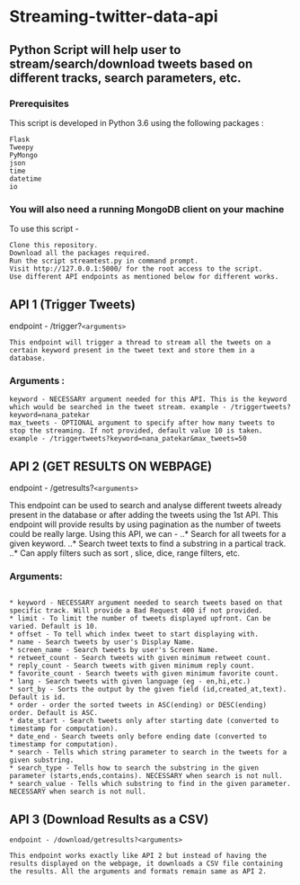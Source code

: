# Streaming-twitter-data-api



## Python Script will help user to stream/search/download tweets based on different tracks, search parameters, etc.


### Prerequisites

This script is developed in Python 3.6 using the following packages :
```
Flask
Tweepy
PyMongo
json
time
datetime
io
```
### You will also need a running MongoDB client on your machine


To use this script -
```
Clone this repository.
Download all the packages required.
Run the script streamtest.py in command prompt.
Visit http://127.0.0.1:5000/ for the root access to the script.
Use different API endpoints as mentioned below for different works.
```
## API 1 (Trigger Tweets)

endpoint - /trigger?```<arguments>```
```
This endpoint will trigger a thread to stream all the tweets on a certain keyword present in the tweet text and store them in a database.
```
### Arguments :
```
keyword - NECESSARY argument needed for this API. This is the keyword which would be searched in the tweet stream. example - /triggertweets?keyword=nana_patekar
max_tweets - OPTIONAL argument to specify after how many tweets to stop the streaming. If not provided, default value 10 is taken. example - /triggertweets?keyword=nana_patekar&max_tweets=50
```

## API 2 (GET RESULTS ON WEBPAGE)

endpoint - /getresults?```<arguments>```

This endpoint can be used to search and analyse different tweets already present in the database or after adding the tweets using the 1st API. This endpoint will provide results by using pagination as the number of tweets could be really large. Using this API, we can - ..* Search for all tweets for a given keyword. ..* Search tweet texts to find a substring in a partical track. ..* Can apply filters such as sort , slice, dice, range filters, etc.

### Arguments:
```

* keyword - NECESSARY argument needed to search tweets based on that specific track. Will provide a Bad Request 400 if not provided.
* limit - To limit the number of tweets displayed upfront. Can be varied. Default is 10.
* offset - To tell which index tweet to start displaying with.
* name - Search tweets by user's Display Name.
* screen_name - Search tweets by user's Screen Name.
* retweet_count - Search tweets with given minimum retweet count.
* reply_count - Search tweets with given minimum reply count.
* favorite_count - Search tweets with given minimum favorite count.
* lang - Search tweets with given language (eg - en,hi,etc.)
* sort_by - Sorts the output by the given field (id,created_at,text). Default is id.
* order - order the sorted tweets in ASC(ending) or DESC(ending) order. Default is ASC.
* date_start - Search tweets only after starting date (converted to timestamp for computation).
* date_end - Search tweets only before ending date (converted to timestamp for computation).
* search - Tells which string parameter to search in the tweets for a given substring.
* search_type - Tells how to search the substring in the given parameter (starts,ends,contains). NECESSARY when search is not null.
* search_value - Tells which substring to find in the given parameter. NECESSARY when search is not null.
```
## API 3 (Download Results as a CSV)

```
endpoint - /download/getresults?<arguments>

This endpoint works exactly like API 2 but instead of having the results displayed on the webpage, it downloads a CSV file containing the results. All the arguments and formats remain same as API 2.
```


